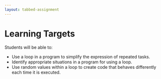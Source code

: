 ```yaml
---
layout: tabbed-assignment
---
```


# Learning Targets

Students will be able to:
* Use a loop in a program to simplify the expression of repeated tasks.
* Identify appropriate situations in a program for using a loop.
* Use random values within a loop to create code that behaves differently each time it is executed.

<!-- Don't edit links here, change them in _data/assignment.yml instead, -->

[slides]: <{{site.data.assignment.slides}}>
[template]: <{{site.data.assignment.template}}>
